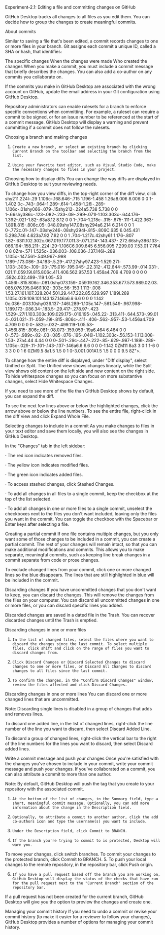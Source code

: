 Experiment-2.1: Editing a file and committing changes on GitHub

GitHub Desktop tracks all changes to all files as you edit them. You can decide how to group the changes to create meaningful commits.

 About commits

Similar to saving a file that's been edited, a commit records changes to one or more files in your branch. Git assigns each commit a unique ID, called a SHA or hash, that identifies:

The specific changes
When the changes were made
Who created the changes
When you make a commit, you must include a commit message that briefly describes the changes. You can also add a co-author on any commits you collaborate on.

If the commits you make in GitHub Desktop are associated with the wrong account on GitHub, update the email address in your Git configuration using GitHub Desktop.

Repository administrators can enable rulesets for a branch to enforce specific conventions when committing. For example, a ruleset can require a commit to be signed, or for an issue number to be referenced at the start of a commit message. GitHub Desktop will display a warning and prevent committing if a commit does not follow the rulesets.

Choosing a branch and making changes
1.     Create a new branch, or select an existing branch by clicking  Current Branch on the toolbar and selecting the branch from the list.



2.     Using your favorite text editor, such as Visual Studio Code, make the necessary changes to files in your project.

Choosing how to display diffs
You can change the way diffs are displayed in GitHub Desktop to suit your reviewing needs.

To change how you view diffs, in the top-right corner of the diff view, click shy211.224l-.29 1.106c-.168.646-.715 1.196-1.458 1.26a8.006 8.006 0 0 1-1.402 0c-.743-.064-1.289-.614-1.458-1.26l-.289-1.106c-.01shy066-.079-.15shy212-.224a5.738 5.738 0 0 1-.66shy386c-.123-.082-.233-.09-.299-.071l-1.103.303c-.644.176-1.392-.021-1.82-.63a8.12 8.12 0 0 1-.704-1.218c-.315-.675-.111-1.422.363-1.891l.815-.806c.05-.048.09shy147.08shy294a6.214 6.214 0 0 1 0-.772c.01-.147-.03shy246-.08shy294l-.815-.806C.635 6.045.431 5.298.746 4.623a7.92 7.92 0 0 1 .704-1.217c.42shy61 1.176-.807 1.82-.63l1.102.302c.067.019.177.011.3-.071.214-.143.437-.272.66shy386.133-.066.194-.158.211-.224l.29-1.106C6.009.645 6.556.095 7.299.03 7.53.01 7.764 0 8 0Zm-.571 1.525c-.036.003-.108.036-.137.146l-.289 1.105c-.147.561-.549.967-.998 1.189-.173.086-.34.183-.5.29-.417.27shy97.423-1.529.27l-1.103-.303c-.109-.03-.175.016-.195.045-.22.312-.412.644-.573.99-.014.031-.021.11.059.19l.815.806c.411.406.562.957.53 1.456a4.709 4.709 0 0 0 0 .582c.032.499-.119 1.05-.53 1.456l-.815.806c-.081.0shy073.159-.059.19.162.346.353.677.573.989.02.03.085.076.195.046l1.102-.303c.56-.153 1.113-.008 1.53.27.161.107.328.204.501.29.447.222.85.629.997 1.189l.289 1.105c.029.109.101.143.137.146a6.6 6.6 0 0 0 1.142 0c.036-.003.10shy036.137-.146l.289-1.105c.147-.561.549-.967.998-1.189.173-.086.34-.183.5-.29.417-.278.97-.423 1.529-.27l1.103.303c.109.029.175-.016.195-.045.22-.313.411-.644.573-.99.014-.031.021-.11-.059-.19l-.815-.806c-.411-.406-.562-.957-.53-1.456a4.709 4.709 0 0 0 0-.582c-.032-.499.119-1.05.53-1.456l.815-.806c.081-.08.073-.159.059-.19a6.464 6.464 0 0 0-.573-.989c-.02-.03-.085-.076-.195-.046l-1.102.303c-.56.153-1.113.008-1.53-.27a4.44 4.44 0 0 0-.501-.29c-.447-.222-.85-.629-.997-1.189l-.289-1.105c-.029-.11-.101-.143-.137-.146a6.6 6.6 0 0 0-1.142 0ZM11 8a3 3 0 1 1-6 0 3 3 0 0 1 6 0ZM9.5 8a1.5 1.5 0 1 0-3.001.001A1.5 1.5 0 0 0 9.5 8Z">.

To change how the entire diff is displayed, under "Diff display", select Unified or Split. The Unified view shows changes linearly, while the Split view shows old content on the left side and new content on the right side.
To hide whitespace changes so you can focus on more substantive changes, select Hide Whitespace Changes.


If you need to see more of the file than GitHub Desktop shows by default, you can expand the diff.

To see the next few lines above or below the highlighted changes, click the arrow above or below the line numbers.
To see the entire file, right-click in the diff view and click Expand Whole File.


Selecting changes to include in a commit
As you make changes to files in your text editor and save them locally, you will also see the changes in GitHub Desktop.

In the "Changes" tab in the left sidebar:

·        The red  icon indicates removed files.

·        The yellow  icon indicates modified files.

·        The green  icon indicates added files.

·        To access stashed changes, click Stashed Changes.

·        To add all changes in all files to a single commit, keep the checkbox at the top of the list selected.



·        To add all changes in one or more files to a single commit, unselect the checkboxes next to the files you don't want included, leaving only the files you want in the commit. You can toggle the checkbox with the Spacebar or Enter keys after selecting a file.

Creating a partial commit
If one file contains multiple changes, but you only want some of those changes to be included in a commit, you can create a partial commit. The rest of your changes will remain intact, so that you can make additional modifications and commits. This allows you to make separate, meaningful commits, such as keeping line break changes in a commit separate from code or prose changes.

To exclude changed lines from your commit, click one or more changed lines so the blue disappears. The lines that are still highlighted in blue will be included in the commit.



Discarding changes
If you have uncommitted changes that you don't want to keep, you can discard the changes. This will remove the changes from the files on your computer. You can discard all uncommitted changes in one or more files, or you can discard specific lines you added.

Discarded changes are saved in a dated file in the Trash. You can recover discarded changes until the Trash is emptied.

Discarding changes in one or more files
1.     In the list of changed files, select the files where you want to discard the changes since the last commit. To select multiple files, click shift and click on the range of files you want to discard changes from.

2.     Click Discard Changes or Discard Selected Changes to discard changes to one or more files, or Discard All Changes to discard changes to all files since the last commit.



3.     To confirm the changes, in the "Confirm Discard Changes" window, review the files affected and click Discard Changes.

Discarding changes in one or more lines
You can discard one or more changed lines that are uncommitted.

Note: Discarding single lines is disabled in a group of changes that adds and removes lines.

To discard one added line, in the list of changed lines, right-click the line number of the line you want to discard, then select Discard Added Line.



To discard a group of changed lines, right-click the vertical bar to the right of the line numbers for the lines you want to discard, then select Discard added lines.



Write a commit message and push your changes
Once you're satisfied with the changes you've chosen to include in your commit, write your commit message and push your changes. If you've collaborated on a commit, you can also attribute a commit to more than one author.

Note: By default, GitHub Desktop will push the tag that you create to your repository with the associated commit.

1.     At the bottom of the list of changes, in the Summary field, type a short, meaningful commit message. Optionally, you can add more information about the change in the Description field.




2.     Optionally, to attribute a commit to another author, click the add co-authors icon and type the username(s) you want to include.



3.     Under the Description field, click Commit to BRANCH.

4.     If the branch you're trying to commit to is protected, Desktop will warn you.

To move your changes, click switch branches.
To commit your changes to the protected branch, click Commit to BRANCH.
5.     To push your local changes to the remote repository, in the repository bar, click Push origin.



6.     If you have a pull request based off the branch you are working on, GitHub Desktop will display the status of the checks that have run for the pull request next to the "Current Branch" section of the repository bar.

If a pull request has not been created for the current branch, GitHub Desktop will give you the option to preview the changes and create one.



Managing your commit history
If you need to undo a commit or revise your commit history (to make it easier for a reviewer to follow your changes), GitHub Desktop provides a number of options for managing your commit history.

